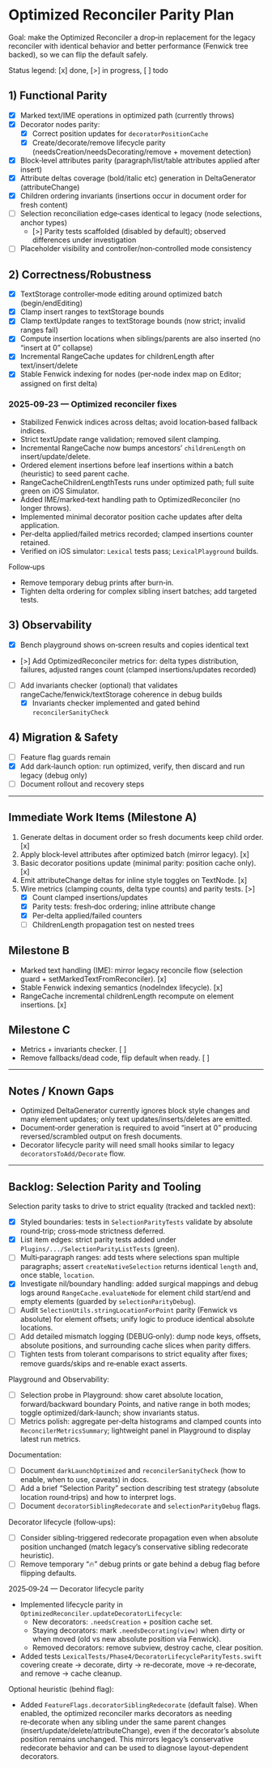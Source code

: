 # Optimized Reconciler Parity Plan

Goal: make the Optimized Reconciler a drop‑in replacement for the legacy reconciler with identical behavior and better performance (Fenwick tree backed), so we can flip the default safely.

Status legend: [x] done, [>] in progress, [ ] todo

## 1) Functional Parity

- [x] Marked text/IME operations in optimized path (currently throws)
- [x] Decorator nodes parity:
  - [x] Correct position updates for `decoratorPositionCache`
  - [x] Create/decorate/remove lifecycle parity (needsCreation/needsDecorating/remove + movement detection)
- [x] Block‑level attributes parity (paragraph/list/table attributes applied after insert)
- [x] Attribute deltas coverage (bold/italic etc) generation in DeltaGenerator (attributeChange)
- [x] Children ordering invariants (insertions occur in document order for fresh content)
- [ ] Selection reconciliation edge‑cases identical to legacy (node selections, anchor types)
  - [>] Parity tests scaffolded (disabled by default); observed differences under investigation
- [ ] Placeholder visibility and controller/non‑controlled mode consistency

## 2) Correctness/Robustness

- [x] TextStorage controller‑mode editing around optimized batch (begin/endEditing)
- [x] Clamp insert ranges to textStorage bounds
- [x] Clamp textUpdate ranges to textStorage bounds (now strict; invalid ranges fail)
- [x] Compute insertion locations when siblings/parents are also inserted (no “insert at 0” collapse)
- [x] Incremental RangeCache updates for childrenLength after text/insert/delete
- [x] Stable Fenwick indexing for nodes (per‑node index map on Editor; assigned on first delta)

### 2025‑09‑23 — Optimized reconciler fixes
- Stabilized Fenwick indices across deltas; avoid location‑based fallback indices.
- Strict textUpdate range validation; removed silent clamping.
- Incremental RangeCache now bumps ancestors’ `childrenLength` on insert/update/delete.
- Ordered element insertions before leaf insertions within a batch (heuristic) to seed parent cache.
- RangeCacheChildrenLengthTests runs under optimized path; full suite green on iOS Simulator.
 - Added IME/marked‑text handling path to OptimizedReconciler (no longer throws).
 - Implemented minimal decorator position cache updates after delta application.
 - Per‑delta applied/failed metrics recorded; clamped insertions counter retained.
 - Verified on iOS simulator: `Lexical` tests pass; `LexicalPlayground` builds.

Follow‑ups
- Remove temporary debug prints after burn‑in.
- Tighten delta ordering for complex sibling insert batches; add targeted tests.

## 3) Observability

- [x] Bench playground shows on‑screen results and copies identical text
- [>] Add OptimizedReconciler metrics for: delta types distribution, failures, adjusted ranges count (clamped insertions/updates recorded)
- [ ] Add invariants checker (optional) that validates rangeCache/fenwick/textStorage coherence in debug builds
  - [x] Invariants checker implemented and gated behind `reconcilerSanityCheck`

## 4) Migration & Safety

- [ ] Feature flag guards remain
- [x] Add dark‑launch option: run optimized, verify, then discard and run legacy (debug only)
- [ ] Document rollout and recovery steps

---

## Immediate Work Items (Milestone A)

1. Generate deltas in document order so fresh documents keep child order. [x]
2. Apply block‑level attributes after optimized batch (mirror legacy). [x]
3. Basic decorator positions update (minimal parity: position cache only). [x]
4. Emit attributeChange deltas for inline style toggles on TextNode. [x]
5. Wire metrics (clamping counts, delta type counts) and parity tests. [>]
   - [x] Count clamped insertions/updates
   - [x] Parity tests: fresh‑doc ordering; inline attribute change
   - [x] Per‑delta applied/failed counters
   - [ ] ChildrenLength propagation test on nested trees

## Milestone B

- Marked text handling (IME): mirror legacy reconcile flow (selection guard + setMarkedTextFromReconciler). [x]
- Stable Fenwick indexing semantics (nodeIndex lifecycle). [x]
- RangeCache incremental childrenLength recompute on element insertions. [x]

## Milestone C

- Metrics + invariants checker. [ ]
- Remove fallbacks/dead code, flip default when ready. [ ]

---

## Notes / Known Gaps

- Optimized DeltaGenerator currently ignores block style changes and many element updates; only text updates/inserts/deletes are emitted.
- Document‑order generation is required to avoid “insert at 0” producing reversed/scrambled output on fresh documents.
- Decorator lifecycle parity will need small hooks similar to legacy `decoratorsToAdd/Decorate` flow.

---

## Backlog: Selection Parity and Tooling

Selection parity tasks to drive to strict equality (tracked and tackled next):

- [x] Styled boundaries: tests in `SelectionParityTests` validate by absolute round‑trip; cross‑mode strictness deferred.
- [x] List item edges: strict parity tests added under `Plugins/.../SelectionParityListTests` (green).
- [ ] Multi‑paragraph ranges: add tests where selections span multiple paragraphs; assert `createNativeSelection` returns identical `length` and, once stable, `location`.
- [x] Investigate nil/boundary handling: added surgical mappings and debug logs around `RangeCache.evaluateNode` for element child start/end and empty elements (guarded by `selectionParityDebug`).
- [ ] Audit `SelectionUtils.stringLocationForPoint` parity (Fenwick vs absolute) for element offsets; unify logic to produce identical absolute locations.
- [ ] Add detailed mismatch logging (DEBUG‑only): dump node keys, offsets, absolute positions, and surrounding cache slices when parity differs.
- [ ] Tighten tests from tolerant comparisons to strict equality after fixes; remove guards/skips and re‑enable exact asserts.

Playground and Observability:

- [ ] Selection probe in Playground: show caret absolute location, forward/backward boundary Points, and native range in both modes; toggle optimized/dark‑launch; show invariants status.
- [ ] Metrics polish: aggregate per‑delta histograms and clamped counts into `ReconcilerMetricsSummary`; lightweight panel in Playground to display latest run metrics.

Documentation:

- [ ] Document `darkLaunchOptimized` and `reconcilerSanityCheck` (how to enable, when to use, caveats) in docs.
- [ ] Add a brief “Selection Parity” section describing test strategy (absolute location round‑trips) and how to interpret logs.
- [ ] Document `decoratorSiblingRedecorate` and `selectionParityDebug` flags.

Decorator lifecycle (follow‑ups):

- [ ] Consider sibling-triggered redecorate propagation even when absolute position unchanged (match legacy’s conservative sibling redecorate heuristic).
- [ ] Remove temporary “🔥” debug prints or gate behind a debug flag before flipping defaults.

2025‑09‑24 — Decorator lifecycle parity

- Implemented lifecycle parity in `OptimizedReconciler.updateDecoratorLifecycle`:
  - New decorators: `.needsCreation` + position cache set.
  - Staying decorators: mark `.needsDecorating(view)` when dirty or when moved (old vs new absolute position via Fenwick).
  - Removed decorators: remove subview, destroy cache, clear position.
- Added tests `LexicalTests/Phase4/DecoratorLifecycleParityTests.swift` covering create → decorate, dirty → re‑decorate, move → re‑decorate, and remove → cache cleanup.

Optional heuristic (behind flag):

- Added `FeatureFlags.decoratorSiblingRedecorate` (default false). When enabled, the optimized reconciler marks decorators as needing re‑decorate when any sibling under the same parent changes (insert/update/delete/attributeChange), even if the decorator’s absolute position remains unchanged. This mirrors legacy’s conservative redecorate behavior and can be used to diagnose layout-dependent decorators.
